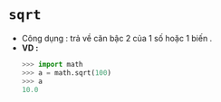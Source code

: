 # `sqrt`
- Công dụng : trả về căn bậc 2 của 1 số hoặc 1 biến .
- **VD :**
    ```py
    >>> import math
    >>> a = math.sqrt(100)
    >>> a
    10.0
    ```